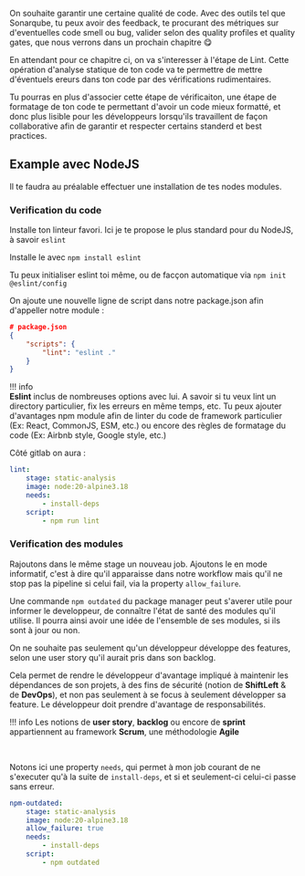 On souhaite garantir une certaine qualité de code. Avec des outils tel que Sonarqube, tu peux avoir des feedback, te procurant des métriques sur d'eventuelles code smell ou bug, valider selon des quality profiles et quality gates, que nous verrons dans un prochain chapitre 😋

En attendant pour ce chapitre ci, on va s'interesser à l'étape de Lint. Cette opération d'analyse statique de ton code va te permettre de mettre d'éventuels ereurs dans ton code par des vérifications rudimentaires.

Tu pourras en plus d'associer cette étape de vérificaiton, une étape de formatage de ton code te permettant d'avoir un code mieux formatté, et donc plus lisible pour les développeurs lorsqu'ils travaillent de façon collaborative afin de garantir et respecter certains standerd et best practices.


## Example avec NodeJS
Il te faudra au préalable effectuer une installation de tes nodes modules.

### Verification du code 

Installe ton linteur favori. Ici je te propose le plus standard pour du NodeJS, à savoir `eslint`

Installe le avec `npm install eslint`

Tu peux initialiser eslint toi même, ou de facçon automatique via `npm init @eslint/config`


On ajoute une nouvelle ligne de script dans notre package.json afin d'appeller notre module :

```json linenums="1"
# package.json
{
    "scripts": {
        "lint": "eslint ."
    }
}
```

!!! info    
    **Eslint** inclus de nombreuses options avec lui. A savoir si tu veux lint un directory particulier, fix les erreurs en même temps, etc. Tu peux ajouter d'avantages npm module afin de linter du code de framework particulier (Ex: React, CommonJS, ESM, etc.) ou encore des règles de formatage du code (Ex: Airbnb style, Google style, etc.)

Côté gitlab on aura :

```yaml linenums="1"
lint:
    stage: static-analysis
    image: node:20-alpine3.18
    needs:
        - install-deps
    script: 
        - npm run lint
```


### Verification des modules 

Rajoutons dans le même stage un nouveau job. Ajoutons le en mode informatif, c'est à dire qu'il apparaisse dans notre workflow mais qu'il ne stop pas la pipeline si celui fail, via la property `allow_failure`.  

Une commande `npm outdated` du package manager peut s'averer utile pour informer le developpeur, de connaître l'état de santé des modules qu'il utilise. Il pourra ainsi avoir une idée de l'ensemble de ses modules, si ils sont à jour ou non.  

On ne souhaite pas seulement qu'un développeur développe des features, selon une user story qu'il aurait pris dans son backlog.  

Cela permet de rendre le développeur d'avantage impliqué à maintenir les dépendances de son projets, à des fins de sécurité (notion de **ShiftLeft** & de **DevOps**), et non pas seulement à se focus à seulement développer sa feature. Le développeur doit prendre d'avantage de responsabilités.

!!! info
    Les notions de **user story**, **backlog** ou encore de **sprint** appartiennent au framework **Scrum**, une méthodologie **Agile**

<br>

Notons ici une property `needs`, qui permet à mon job courant de ne s'executer qu'à la suite de `install-deps`, et si et seulement-ci celui-ci passe sans erreur.

```yaml linenums="1"
npm-outdated:
    stage: static-analysis
    image: node:20-alpine3.18
    allow_failure: true
    needs:
        - install-deps
    script:
        - npm outdated
```
